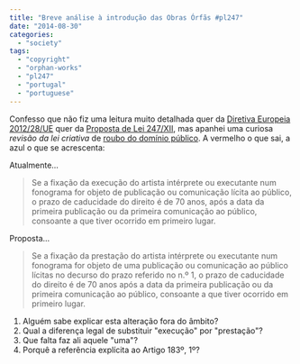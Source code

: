 ```yaml
---
title: "Breve análise à introdução das Obras Órfãs #pl247"
date: "2014-08-30"
categories: 
  - "society"
tags: 
  - "copyright"
  - "orphan-works"
  - "pl247"
  - "portugal"
  - "portuguese"
---
```


Confesso que não fiz uma leitura muito detalhada quer da [Diretiva Europeia 2012/28/UE](http://eur-lex.europa.eu/LexUriServ/LexUriServ.do?uri=OJ:L:2012:299:0005:0012:PT:PDF "DIRETIVA 2012/28/UE DO PARLAMENTO EUROPEU E DO CONSELHO de 25 de outubro de 2012 relativa a determinadas utilizações permitidas de obras órfãs") quer da [Proposta de Lei 247/XII](http://www.parlamento.pt/ActividadeParlamentar/Paginas/DetalheIniciativa.aspx?BID=38644), mas apanhei uma curiosa _revisão da lei criativa_ de [roubo do domínio público](http://www.dre.pt/pdf1s/2013/12/23700/0665106652.pdf). A vermelho o que sai, a azul o que se acrescenta:

Atualmente...

> Se a fixação da execução do artista intérprete ou executante num fonograma for objeto de publicação ou comunicação lícita ao público, o prazo de caducidade do direito é de 70 anos, após a data da primeira publicação ou da primeira comunicação ao público, consoante a que tiver ocorrido em primeiro lugar.

Proposta...

> Se a fixação da prestação do artista intérprete ou executante num fonograma for objeto de uma publicação ou comunicação ao público lícitas no decurso do prazo referido no n.º 1, o prazo de caducidade do direito é de 70 anos após a data da primeira publicação ou da primeira comunicação ao público, consoante a que tiver ocorrido em primeiro lugar.

1. Alguém sabe explicar esta alteração fora do âmbito?
2. Qual a diferença legal de substituir "execução" por "prestação"?
3. Que falta faz ali aquele "uma"?
4. Porquê a referência explícita ao Artigo 183º, 1º?
